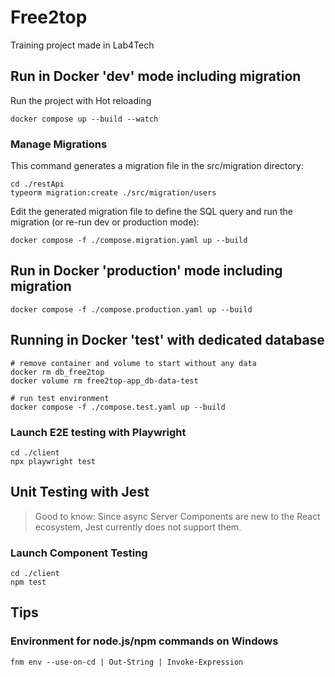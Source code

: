 # Free2top

Training project made in Lab4Tech

## Run in Docker 'dev' mode including migration

Run the project with Hot reloading

    docker compose up --build --watch

### Manage Migrations

This command generates a migration file in the src/migration directory:

    cd ./restApi
    typeorm migration:create ./src/migration/users

Edit the generated migration file to define the SQL query and run the migration (or re-run dev or production mode):

    docker compose -f ./compose.migration.yaml up --build

## Run in Docker 'production' mode including migration

    docker compose -f ./compose.production.yaml up --build

## Running in Docker 'test' with dedicated database

    # remove container and volume to start without any data
    docker rm db_free2top
    docker volume rm free2top-app_db-data-test

    # run test environment
    docker compose -f ./compose.test.yaml up --build

### Launch E2E testing with Playwright

    cd ./client
    npx playwright test

## Unit Testing with Jest
> Good to know: Since async Server Components are new to the React ecosystem, Jest currently does not support them.

### Launch Component Testing

    cd ./client
    npm test

## Tips

### Environment for node.js/npm commands on Windows

    fnm env --use-on-cd | Out-String | Invoke-Expression
